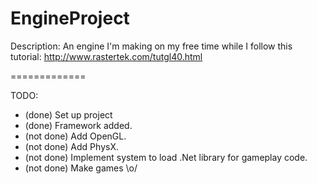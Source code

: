 EngineProject
=============

Description:
An engine I'm making on my free time while I follow this tutorial: http://www.rastertek.com/tutgl40.html

=============

TODO:
* (done) Set up project
* (done) Framework added.
* (not done) Add OpenGL.
* (not done) Add PhysX.
* (not done) Implement system to load .Net library for gameplay code.
* (not done) Make games \o/
